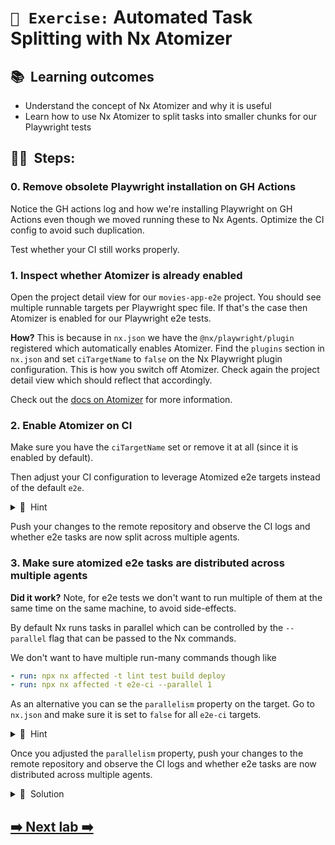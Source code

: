 # `📖 Exercise:` Automated Task Splitting with Nx Atomizer

## 📚&nbsp;&nbsp;**Learning outcomes**

- Understand the concept of Nx Atomizer and why it is useful
- Learn how to use Nx Atomizer to split tasks into smaller chunks for our Playwright tests

## 🏋️‍♀️&nbsp;&nbsp;Steps:

### 0. Remove obsolete Playwright installation on GH Actions

Notice the GH actions log and how we're installing Playwright on GH Actions even though we moved running these to Nx Agents. Optimize the CI config to avoid such duplication.

Test whether your CI still works properly.

### 1. Inspect whether Atomizer is already enabled

Open the project detail view for our `movies-app-e2e` project. You should see multiple runnable targets per Playwright spec file. If that's the case then Atomizer is enabled for our Playwright e2e tests.

**How?** This is because in `nx.json` we have the `@nx/playwright/plugin` registered which automatically enables Atomizer. Find the `plugins` section in `nx.json` and set `ciTargetName` to `false` on the Nx Playwright plugin configuration. This is how you switch off Atomizer. Check again the project detail view which should reflect that accordingly.

Check out the [docs on Atomizer](https://nx.dev/ci/features/split-e2e-tasks) for more information.

### 2. Enable Atomizer on CI

Make sure you have the `ciTargetName` set or remove it at all (since it is enabled by default).

Then adjust your CI configuration to leverage Atomized e2e targets instead of the default `e2e`.

<details>
<summary>🐳&nbsp;&nbsp;Hint</summary>

- use the `e2e-ci` target instead of `e2e`
- make sure to update the stop-agents-after property accordingly

</details>

Push your changes to the remote repository and observe the CI logs and whether e2e tasks are now split across multiple agents.

### 3. Make sure atomized e2e tasks are distributed across multiple agents

**Did it work?** Note, for e2e tests we don't want to run multiple of them at the same time on the same machine, to avoid side-effects.

By default Nx runs tasks in parallel which can be controlled by the `--parallel` flag that can be passed to the Nx commands.

We don't want to have multiple run-many commands though like

```yaml
- run: npx nx affected -t lint test build deploy
- run: npx nx affected -t e2e-ci --parallel 1
```

As an alternative you can se the `parallelism` property on the target. Go to `nx.json` and make sure it is set to `false` for all `e2e-ci` targets.

<details>
<summary>🐳&nbsp;&nbsp;Hint</summary>

Since `e2e-ci` targets are generated dynamically and have different names you need to leverage wildcards.

```json
"e2e-ci--**/*": {
  ...
  "parallelism": false
}
```

</details>

Once you adjusted the `parallelism` property, push your changes to the remote repository and observe the CI logs and whether e2e tasks are now distributed across multiple agents.

<details>
<summary>🐳&nbsp;&nbsp;Solution</summary>

```json
"e2e-ci--**/*": {
  ...
  "parallelism": false
}
```

</details>

## [➡️ Next lab ➡️](.)

